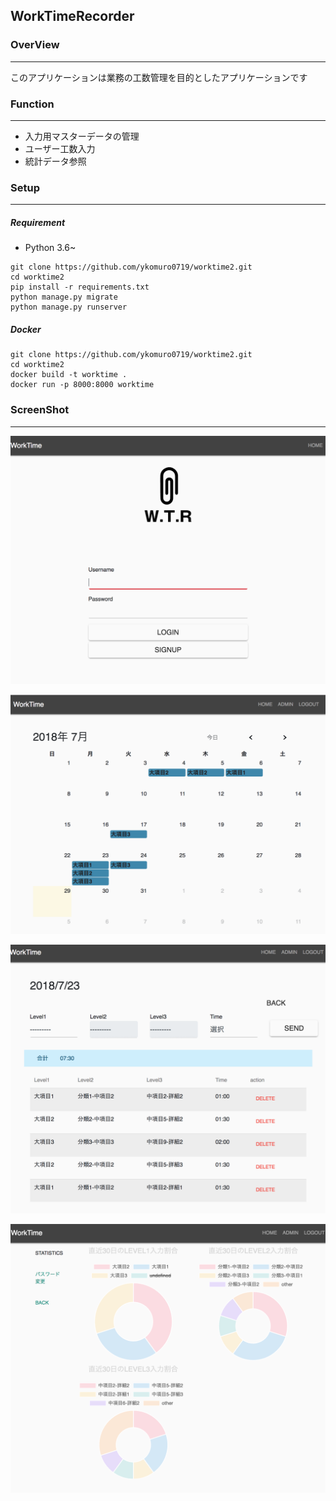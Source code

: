 ## WorkTimeRecorder
### OverView
---

このアプリケーションは業務の工数管理を目的としたアプリケーションです

### Function
---
* 入力用マスターデータの管理
* ユーザー工数入力
* 統計データ参照

### Setup
---
##### Requirement
* Python 3.6~

```shell
git clone https://github.com/ykomuro0719/worktime2.git
cd worktime2
pip install -r requirements.txt
python manage.py migrate
python manage.py runserver
```
##### Docker
```shell
git clone https://github.com/ykomuro0719/worktime2.git
cd worktime2
docker build -t worktime .
docker run -p 8000:8000 worktime
```

### ScreenShot
---
![login](./pics/login.png)




![index](./pics/index.png)




![login](./pics/input.png)




![login](./pics/statistics.png)
